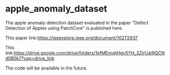 # apple_anomaly_dataset

The apple anomaly detection dataset evaluated in the paper "Defect Detection of Apples using PatchCore"  is published here.

This paper link:https://ieeexplore.ieee.org/document/10272937

This link:https://drive.google.com/drive/folders/1efMEmqIjHgv5YH_3ZIrUatRQCNd0B0k7?usp=drive_link

The code will be available in the future.
